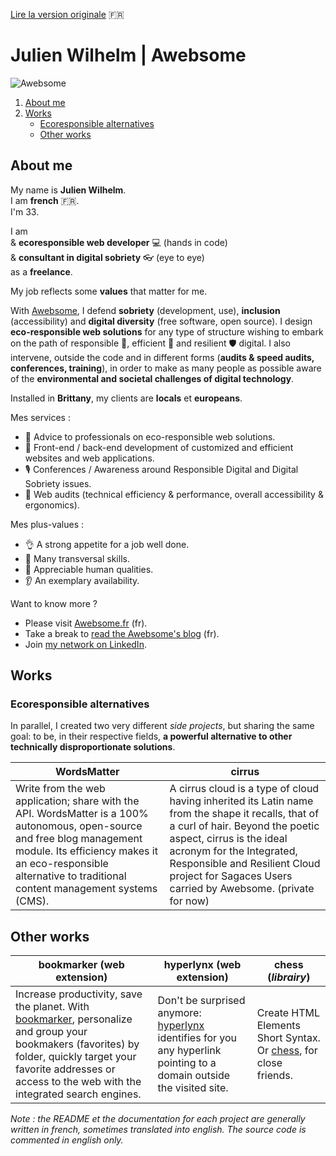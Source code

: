 [Lire la version originale](README.md)  :fr:

# Julien Wilhelm | Awebsome

![Awebsome](https://media-exp1.licdn.com/dms/image/C4D16AQE1nl5Dpm-0bQ/profile-displaybackgroundimage-shrink_200_800/0/1591301085834?e=1617235200&v=beta&t=8SwV2l2DmThiTvLFCxPPi-U97mWiEzIVAIkuiA9OeHA)

1. [About me](#about-me)
2. [Works](#works)
    - [Ecoresponsible alternatives](#ecoresponsible-alternatives)
    - [Other works](#other-works) 

## About me

My name is **Julien Wilhelm**.  
I am **french** :fr:.  
I'm 33.

I am   
& **ecoresponsible web developer** :computer: (hands in code)  
& **consultant in digital sobriety** :eyeglasses: (eye to eye)  
as a **freelance**.

My job reflects some **values** that matter for me. 

With [Awebsome](https://awebsome.fr), I defend **sobriety** (development, use), **inclusion** (accessibility) and **digital diversity** (free software, open source). I design **eco-responsible web solutions** for any type of structure wishing to embark on the path of responsible 🌿️, efficient 🚀️ and resilient 🛡️ digital. I also intervene, outside the code and in different forms (**audits & speed audits, conferences, training**), in order to make as many people as possible aware of the **environmental and societal challenges of digital technology**. 

Installed in **Brittany**, my clients are **locals** et **europeans**.

Mes services :
- 🌱️ Advice to professionals on eco-responsible web solutions. 
- 🚀 Front-end / back-end development of customized and efficient websites and web applications. 
- 🎙️ Conferences / Awareness around Responsible Digital and Digital Sobriety issues.
- 🔎 Web audits (technical efficiency & performance, overall accessibility & ergonomics). 

Mes plus-values :
- 👌 A strong appetite for a job well done.
- 💪 Many transversal skills.
- 🤝 Appreciable human qualities.
- 👂 An exemplary availability.

Want to know more ?

- Please visit [Awebsome.fr](https://awebsome.fr) (fr).  
- Take a break to [read the Awebsome's blog](https://awebsome.fr/blog-awebsome/) (fr).  
- Join [my network on LinkedIn](https://www.linkedin.com/in/julien-wilhelm/).

## Works

### Ecoresponsible alternatives

In parallel, I created two very different *side projects*, but sharing the same goal: to be, in their respective fields, **a powerful alternative to other technically disproportionate solutions**.

WordsMatter | cirrus
------------ | -------------
Write from the web application; share with the API. WordsMatter is a 100% autonomous, open-source and free blog management module. Its efficiency makes it an eco-responsible alternative to traditional content management systems (CMS). | A cirrus cloud is a type of cloud having inherited its Latin name from the shape it recalls, that of a curl of hair. Beyond the poetic aspect, cirrus is the ideal acronym for the Integrated, Responsible and Resilient Cloud project for Sagaces Users carried by Awebsome. (private for now)

## Other works

bookmarker (web extension) | hyperlynx (web extension) |  chess (*librairy*)
------------ | ------------- | -------------
Increase productivity, save the planet. With [bookmarker](https://github.com/AwebsomeFr/bookmarker), personalize and group your bookmakers (favorites) by folder, quickly target your favorite addresses or access to the web with the integrated search engines. | Don't be surprised anymore: [hyperlynx](https://github.com/AwebsomeFr/hyperlynx) identifies for you any hyperlink pointing to a domain outside the visited site. | Create HTML Elements Short Syntax. Or [chess](https://github.com/AwebsomeFr/chess), for close friends. 

*Note : the README et the documentation for each project are generally written in french, sometimes translated into english. The source code is commented in english only.* 
